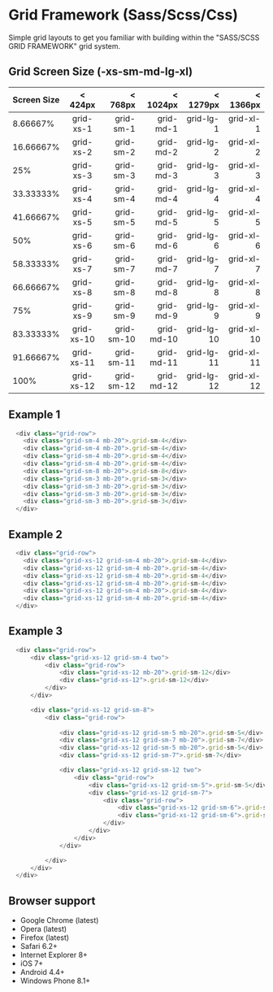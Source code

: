 # Grid Framework (Sass/Scss/Css)
Simple grid layouts to get you familiar with building within the "SASS/SCSS GRID FRAMEWORK" grid system.

## Grid Screen Size (-xs-sm-md-lg-xl)

| Screen Size        | < 424px          | < 768px         | < 1024px        | < 1279px        | < 1366px        |
| :----------------- |:----------------:|----------------:|----------------:|----------------:|----------------:|
| 8.66667%           | grid-xs-1        | grid-sm-1       | grid-md-1       | grid-lg-1       | grid-xl-1       |
| 16.66667%          | grid-xs-2        | grid-sm-2       | grid-md-2       | grid-lg-2       | grid-xl-2       |
| 25%                | grid-xs-3        | grid-sm-3       | grid-md-3       | grid-lg-3       | grid-xl-3       |
|  33.33333%         | grid-xs-4        | grid-sm-4       | grid-md-4       | grid-lg-4       | grid-xl-4       |
| 41.66667%          | grid-xs-5        | grid-sm-5       | grid-md-5       | grid-lg-5       | grid-xl-5       |
| 50%                | grid-xs-6        | grid-sm-6       | grid-md-6       | grid-lg-6       | grid-xl-6       |
| 58.33333%          | grid-xs-7        | grid-sm-7       | grid-md-7       | grid-lg-7       | grid-xl-7       |
| 66.66667%          | grid-xs-8        | grid-sm-8       | grid-md-8       | grid-lg-8       | grid-xl-8       |
| 75%                | grid-xs-9        | grid-sm-9       | grid-md-9       | grid-lg-9       | grid-xl-9       |
| 83.33333%          | grid-xs-10       | grid-sm-10      | grid-md-10      | grid-lg-10      | grid-xl-10      |
| 91.66667%          | grid-xs-11       | grid-sm-11      | grid-md-11      | grid-lg-11      | grid-xl-11      |
| 100%               | grid-xs-12       | grid-sm-12      | grid-md-12      | grid-lg-12      | grid-xl-12      |


## Example 1

```javascript
  <div class="grid-row">
    <div class="grid-sm-4 mb-20">.grid-sm-4</div>
    <div class="grid-sm-4 mb-20">.grid-sm-4</div>
    <div class="grid-sm-4 mb-20">.grid-sm-4</div>
    <div class="grid-sm-4 mb-20">.grid-sm-4</div>
    <div class="grid-sm-8 mb-20">.grid-sm-8</div>
    <div class="grid-sm-3 mb-20">.grid-sm-3</div>
    <div class="grid-sm-3 mb-20">.grid-sm-3</div>
    <div class="grid-sm-3 mb-20">.grid-sm-3</div>
    <div class="grid-sm-3 mb-20">.grid-sm-3</div>
  </div>
```


## Example 2

```javascript
  <div class="grid-row">
    <div class="grid-xs-12 grid-sm-4 mb-20">.grid-sm-4</div>
    <div class="grid-xs-12 grid-sm-4 mb-20">.grid-sm-4</div>
    <div class="grid-xs-12 grid-sm-4 mb-20">.grid-sm-4</div>
    <div class="grid-xs-12 grid-sm-4 mb-20">.grid-sm-4</div>
    <div class="grid-xs-12 grid-sm-4 mb-20">.grid-sm-4</div>
    <div class="grid-xs-12 grid-sm-4 mb-20">.grid-sm-4</div>
  </div>
```

## Example 3

```javascript
  <div class="grid-row">
      <div class="grid-xs-12 grid-sm-4 two">
          <div class="grid-row">
              <div class="grid-xs-12 mb-20">.grid-sm-12</div>
              <div class="grid-xs-12">.grid-sm-12</div>
          </div>
      </div>

      <div class="grid-xs-12 grid-sm-8">
          <div class="grid-row">
          
              <div class="grid-xs-12 grid-sm-5 mb-20">.grid-sm-5</div>
              <div class="grid-xs-12 grid-sm-7 mb-20">.grid-sm-7</div>
              <div class="grid-xs-12 grid-sm-5 mb-20">.grid-sm-5</div>
              <div class="grid-xs-12 grid-sm-7">.grid-sm-7</div>

              <div class="grid-xs-12 grid-sm-12 two">
                  <div class="grid-row">
                      <div class="grid-xs-12 grid-sm-5">.grid-sm-5</div>
                      <div class="grid-xs-12 grid-sm-7">
                          <div class="grid-row">
                              <div class="grid-xs-12 grid-sm-6">.grid-sm-6</div>
                              <div class="grid-xs-12 grid-sm-6">.grid-sm-6</div>
                          </div>
                      </div>
                  </div>
              </div>

          </div>
      </div>
  </div>
```


## Browser support
- Google Chrome (latest)
- Opera (latest)
- Firefox (latest)
- Safari 6.2+
- Internet Explorer 8+
- iOS 7+
- Android 4.4+
- Windows Phone 8.1+
